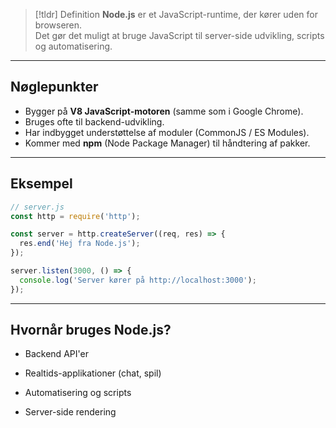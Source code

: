 > [!tldr] Definition
> **Node.js** er et JavaScript-runtime, der kører uden for browseren.  
> Det gør det muligt at bruge JavaScript til server-side udvikling, scripts og automatisering.

---
## Nøglepunkter
- Bygger på **V8 JavaScript-motoren** (samme som i Google Chrome).
- Bruges ofte til backend-udvikling.
- Har indbygget understøttelse af moduler (CommonJS / ES Modules).
- Kommer med **npm** (Node Package Manager) til håndtering af pakker.

---
## Eksempel

```js
// server.js
const http = require('http');

const server = http.createServer((req, res) => {
  res.end('Hej fra Node.js');
});

server.listen(3000, () => {
  console.log('Server kører på http://localhost:3000');
});
```

---

## Hvornår bruges Node.js?

- Backend API'er
    
- Realtids-applikationer (chat, spil)
    
- Automatisering og scripts
    
- Server-side rendering
